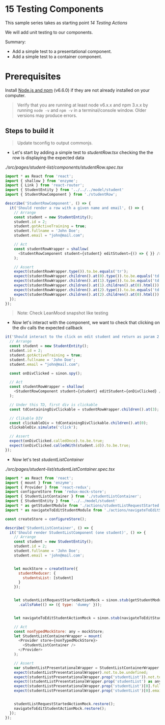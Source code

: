 # 15 Testing Components

This sample series takes as starting point _14 Testing Actions_

We will add unit testing to our components.

Summary:

- Add a simple test to a presentational component.
- Add a simple test to a container component.

# Prerequisites

Install [Node.js and npm](https://nodejs.org/en/) (v6.6.0) if they are not already installed on your computer.

> Verify that you are running at least node v6.x.x and npm 3.x.x by running `node -v` and `npm -v` in a terminal/console window. Older versions may produce errors.

## Steps to build it

> Update tsconfig to output commonjs.

-  Let's start by adding a simple test to _studentRow.tsx_ checking the the row is displaying the expected data

_./src/pages/student-list/components/studentRow.spec.tsx_

```javascript
import * as React from 'react';
import { shallow } from 'enzyme';
import { Link } from 'react-router';
import { StudentEntity } from '../../../model/student'
import { StudentRowComponent } from './studentRow';

describe('StudentRowComponent', () => {
  it('Should render a row with a given name and email', () => {
    // Arrange
    const student = new StudentEntity();
    student.id = 2;
    student.gotActiveTraining = true;
    student.fullname = 'John Doe';
    student.email = "john@mail.com";

    // Act
    const studentRowWrapper = shallow(
      <StudentRowComponent student={student} editStudent={() => { }} />
    );

    // Assert
    expect(studentRowWrapper.type()).to.be.equals('tr');
    expect(studentRowWrapper.children().at(0).type()).to.be.equals('td');
    expect(studentRowWrapper.children().at(1).type()).to.be.equals('td');
    expect(studentRowWrapper.children().at(1).children().at(0).html()).to.be.equals('<span>John Doe</span>');
    expect(studentRowWrapper.children().at(2).type()).to.be.equals('td');
    expect(studentRowWrapper.children().at(2).children().at(0).html()).to.be.equals('<span>john@mail.com</span>');
  });
});
```

> Note: Check LeanMood snapshot like testing

- Now let's interact with the component, we want to check that clicking on the div calls the expected callback

```javascript
it('Should interact to the click on edit student and return as param 2 student Id', () => {
  // Arrange
  const student = new StudentEntity();
  student.id = 2;
  student.gotActiveTraining = true;
  student.fullname = 'John Doe';
  student.email = "john@mail.com";

  const onDivClicked = sinon.spy();

  // Act
  const studentRowWrapper = shallow(
    <StudentRowComponent student={student} editStudent={onDivClicked} />
  );

  // Under this TD, first div is clickable
  const tdContainingDivClickable = studentRowWrapper.children().at(3);

  // Clikable DIV
  const clickableDiv = tdContainingDivClickable.children().at(0);
  clickableDiv.simulate('click');

  // Assert
  expect(onDivClicked.calledOnce).to.be.true;
  expect(onDivClicked.calledWith(student.id)).to.be.true;
});
```

- Now let's test _studentListContainer_

_./src/pages/student-list/studentListContainer.spec.tsx_

```javascript
import * as React from 'react';
import { mount } from 'enzyme';
import { Provider } from 'react-redux';
import configureStore from 'redux-mock-store';
import { StudentListContainer } from './studentListContainer';
import { StudentEntity } from '../../model/student'
import * as getStudentModule from './actions/studentListRequestStarted'
import * as navigateToEditStudentModule from './actions/navigateToEditStudent'

const createStore = configureStore();

describe('StudentListContainer', () => {
  it('Should render StudentListComponent (one student)', () => {
    // Arrange
    const student = new StudentEntity();
    student.id = 2;
    student.fullname = 'John Doe';
    student.email = 'john@mail.com';


    let mockStore = createStore({
      studentReducer: {
        studentsList: [student]
      }
    });


    let studentListRequestStartedActionMock = sinon.stub(getStudentModule, 'studentListRequestStartedAction')
      .callsFake(() => ({ type: 'dummy' }));


    let navigateToEditStudentActionMock = sinon.stub(navigateToEditStudentModule, 'navigateToEditStudentAction');

    // Act
    const nonTypedMockStore: any = mockStore;
    let StudentListContainerWrapper = mount(
      <Provider store={nonTypedMockStore}>
        <StudentListContainer />
      </Provider>
    );

    // Assert
    var studentListPresentationalWrapper = StudentListContainerWrapper.find('StudentListComponent');
    expect(studentListPresentationalWrapper).not.to.be.undefined;
    expect(studentListPresentationalWrapper.prop('studentList')).not.to.be.undefined;
    expect((studentListPresentationalWrapper.prop('studentList') as any).length).equals(1);
    expect(studentListPresentationalWrapper.prop('studentList')[0].fullname).equals(student.fullname);
    expect(studentListPresentationalWrapper.prop('studentList')[0].email).equals(student.email);


    studentListRequestStartedActionMock.restore();
    navigateToEditStudentActionMock.restore();
  });
});
```
